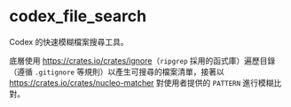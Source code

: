 # codex_file_search

Codex 的快速模糊檔案搜尋工具。

底層使用 <https://crates.io/crates/ignore>（`ripgrep` 採用的函式庫）遍歷目錄（遵循 `.gitignore` 等規則）以產生可搜尋的檔案清單，接著以 <https://crates.io/crates/nucleo-matcher> 對使用者提供的 `PATTERN` 進行模糊比對。
